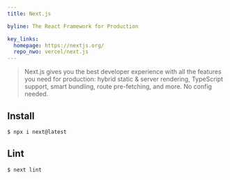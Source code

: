 ```yaml
---
title: Next.js

byline: The React Framework for Production

key_links:
  homepage: https://nextjs.org/
  repo_nwo: vercel/next.js
---
```


> Next.js gives you the best developer experience with all the features you need for production: hybrid static & server rendering, TypeScript support, smart bundling, route pre-fetching, and more. No config needed.


## Install

```sh
$ npx i next@latest
```


## Lint

```sh
$ next lint
```
